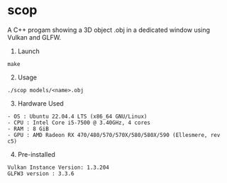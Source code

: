 # scop
A C++ progam showing a 3D object <file>.obj in a dedicated window using Vulkan and GLFW.

1) Launch
```
make
```

2) Usage
```
./scop models/<name>.obj
```

3) Hardware Used
```
- OS : Ubuntu 22.04.4 LTS (x86_64 GNU/Linux)
- CPU : Intel Core i5-7500 @ 3.40GHz, 4 cores
- RAM : 8 GiB
- GPU : AMD Radeon RX 470/480/570/570X/580/580X/590 (Ellesmere, rev c5)
```

4) Pre-installed
```
Vulkan Instance Version: 1.3.204
GLFW3 version : 3.3.6
```